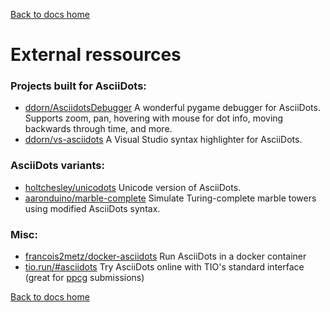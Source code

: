[Back to docs home](../index.md)

# External ressources


### Projects built for AsciiDots:

- [ddorn/AsciidotsDebugger](https://ddorn.github.io/AsciidotsDebugger/)
  A wonderful pygame debugger for AsciiDots. Supports zoom, pan, hovering with mouse for dot info, moving backwards through time, and more.
- [ddorn/vs-asciidots](https://github.com/ddorn/vs-asciidots)
  A Visual Studio syntax highlighter for AsciiDots.

### AsciiDots variants:

- [holtchesley/unicodots](https://github.com/holtchesley/unicodots)
  Unicode version of AsciiDots.
- [aaronduino/marble-complete](https://github.com/aaronduino/marble-complete)
  Simulate Turing-complete marble towers using modified AsciiDots syntax.

### Misc:

- [francois2metz/docker-asciidots](https://github.com/francois2metz/docker-asciidots)
  Run AsciiDots in a docker container
- [tio.run/#asciidots](https://tio.run/#asciidots)
  Try AsciiDots online with TIO's standard interface (great for [ppcg](https://codegolf.stackexchange.com/) submissions)

[Back to docs home](../index.md)
